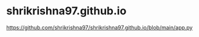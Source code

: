 # shrikrishna97.github.io
https://github.com/shrikrishna97/shrikrishna97.github.io/blob/main/app.py
